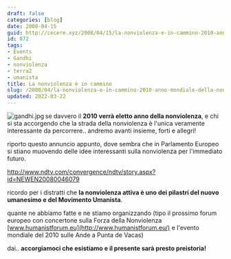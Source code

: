 ```yaml
---
draft: false
categories: [blog]
date: 2008-04-15
guid: http://cecere.xyz/2008/04/15/la-nonviolenza-e-in-cammino-2010-anno-mondiale-della-nonviolenza/
id: 872
tags:
- Events
- Gandhi
- nonviolenza
- terra2
- umanista
title: La nonviolenza è in cammino
slug: /2008/04/la-nonviolenza-e-in-cammino-2010-anno-mondiale-della-nonviolenza/
updated: 2022-03-22
---
```


<img src='http://cecere.xyz/wp-content/uploads/sites/3/2008/04/gandhi.thumbnail.jpg' alt='gandhi.jpg' align="left" />se davvero il **2010 verrà eletto anno della nonviolenza**, e chi si sta accorgendo che la strada della nonviolenza è l'unica veramente interessante da percorrere.. andremo avanti insieme, forti e allegri!

riporto questo annuncio appunto, dove sembra che in Parlamento Europeo si stiano muovendo delle idee interessanti sulla nonviolenza per l'immediato futuro.

<http://www.ndtv.com/convergence/ndtv/story.aspx?id=NEWEN20080046079>

ricordo per i distratti che **la nonviolenza attiva è uno dei pilastri del nuovo umanesimo e del Movimento Umanista**.
  
quante ne abbiamo fatte e ne stiamo organizzando (tipo il prossimo forum europeo con concertone sulla Forza della Nonviolenza [www.humanistforum.eu](http://www.humanistforum.eu/) e l'evento mondiale del 2010 sulle Ande a Punta de Vacas)

dai.. **accorgiamoci che esistiamo e il presente sarà presto preistoria!**